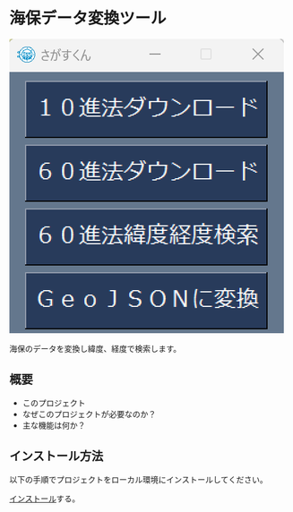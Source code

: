 # 海保データ変換ツール 
![Image 1](images/app.png)

海保のデータを変換し緯度、経度で検索します。

## 概要

- このプロジェクト
- なぜこのプロジェクトが必要なのか？
- 主な機能は何か？

## インストール方法

以下の手順でプロジェクトをローカル環境にインストールしてください。

[インストール](https://github.com/TokaiScienceClub/sagasukun/blob/1.0/%E3%81%95%E3%81%8C%E3%81%99%E3%81%8F%E3%82%93.zip)する。
